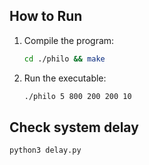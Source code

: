 ## How to Run

1. Compile the program:
	```bash
	cd ./philo && make
	```

2. Run the executable:
	```bash
	./philo 5 800 200 200 10
	```

## Check system delay

```bash
python3 delay.py
```